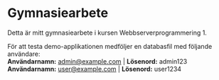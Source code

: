 # Gymnasiearbete
Detta är mitt gymnasiearbete i kursen Webbserverprogrammering 1.

För att testa demo-applikationen medföljer en databasfil med följande användare:  
**Användarnamn:** admin@example.com | **Lösenord:** admin123  
**Användarnamn:** user@example.com | **Lösenord:** user1234